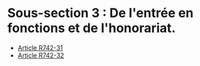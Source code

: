 # Sous-section 3 : De l'entrée en fonctions et de l'honorariat.

- [Article R742-31](article-r742-31.md)
- [Article R742-32](article-r742-32.md)
